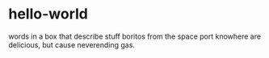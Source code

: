 # hello-world
words in a box that describe stuff
boritos from the space port knowhere are delicious, but cause neverending gas.
